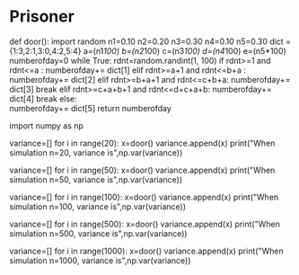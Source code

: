 # Prisoner 
def door(): 
    import random
    n1=0.10
    n2=0.20
    n3=0.30
    n4=0.10
    n5=0.30
    dict ={1:3,2:1,3:0,4:2,5:4}
    a=(n1*100) 
    b=(n2*100) 
    c=(n3*100) 
    d=(n4*100) 
    e=(n5*100) 
    numberofday=0
    while True:
        rdnt=random.randint(1, 100)
        if rdnt>=1 and rdnt<=a  :
            numberofday+= dict[1]
        elif rdnt>=a+1 and rdnt<=b+a :
            numberofday+= dict[2]
        elif rdnt>=b+a+1 and rdnt<=c+b+a:
            numberofday+= dict[3]
            break 
        elif rdnt>=c+a+b+1 and rdnt<=d+c+a+b:
            numberofday+= dict[4]
            break
        else:       
            numberofday+= dict[5]
    return numberofday     

import numpy as np


variance=[]
for i in range(20):
    x=door()
    variance.append(x)
print("When simulation n=20, variance is",np.var(variance))


variance=[]
for i in range(50):
    x=door()
    variance.append(x)
print("When simulation n=50, variance is",np.var(variance))



variance=[]
for i in range(100):
    x=door()
    variance.append(x)
print("When simulation n=100, variance is",np.var(variance))


variance=[]
for i in range(500):
    x=door()
    variance.append(x)
print("When simulation n=500, variance is",np.var(variance))


variance=[]
for i in range(1000):
    x=door()
    variance.append(x)
print("When simulation n=1000, variance is",np.var(variance))
